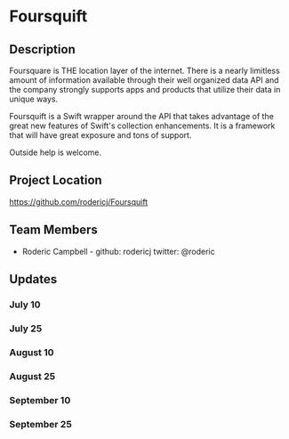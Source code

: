 # Foursquift

## Description

Foursquare is THE location layer of the internet. There is a nearly limitless amount of information available through their well organized data API and
the company strongly supports apps and products that utilize their data in unique ways. 

Foursquift is a Swift wrapper around the API that takes advantage of the great new features of 
Swift's collection enhancements. It is a framework that will have great exposure and tons of support.

Outside help is welcome.

## Project Location

https://github.com/rodericj/Foursquift

## Team Members

- Roderic Campbell - github: rodericj twitter: @roderic


## Updates


### July 10

### July 25

### August 10

### August 25

### September 10

### September 25

